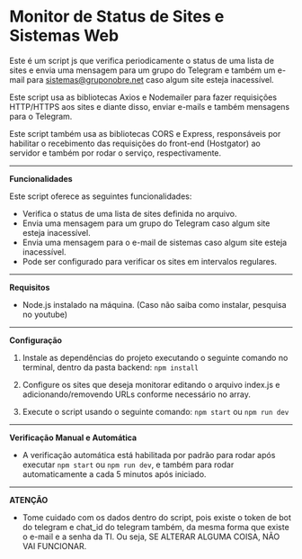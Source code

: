 # Monitor de Status de Sites e Sistemas Web

Este é um script js que verifica periodicamente o status de uma lista de sites e envia uma mensagem para um grupo do Telegram e também um e-mail para sistemas@gruponobre.net caso algum site esteja inacessível.

Este script usa as bibliotecas Axios e Nodemailer para fazer requisições HTTP/HTTPS aos sites e diante disso, enviar e-mails e também mensagens para o Telegram.

Este script também usa as bibliotecas CORS e Express, responsáveis por habilitar o recebimento das requisições do front-end (Hostgator) ao servidor e também por rodar o serviço, respectivamente.

---

**Funcionalidades**

Este script oferece as seguintes funcionalidades:

- Verifica o status de uma lista de sites definida no arquivo.
- Envia uma mensagem para um grupo do Telegram caso algum site esteja inacessível.
- Envia uma mensagem para o e-mail de sistemas caso algum site esteja inacessível.
- Pode ser configurado para verificar os sites em intervalos regulares.

---

**Requisitos**

- Node.js instalado na máquina. (Caso não saiba como instalar, pesquisa no youtube)

---

**Configuração**

1. Instale as dependências do projeto executando o seguinte comando no terminal, dentro da pasta backend: `npm install`

2. Configure os sites que deseja monitorar editando o arquivo index.js e adicionando/removendo URLs conforme necessário no array.

3. Execute o script usando o seguinte comando: `npm start` ou `npm run dev`

---

**Verificação Manual e Automática**

- A verificação automática está habilitada por padrão para rodar após executar `npm start` ou `npm run dev`, e também para rodar automaticamente a cada 5 minutos após iniciado.
---

**ATENÇÃO**

- Tome cuidado com os dados dentro do script, pois existe o token de bot do telegram e chat_id do telegram também, da mesma forma que existe o e-mail e a senha da TI. Ou seja, SE ALTERAR ALGUMA COISA, NÃO VAI FUNCIONAR.
